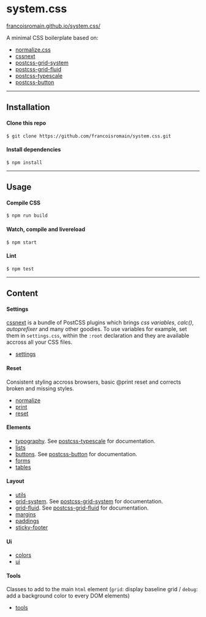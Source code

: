 # system.css

[francoisromain.github.io/system.css/](http://francoisromain.github.io/system.css)

A minimal CSS boilerplate based on:

- [normalize.css](https://necolas.github.io/normalize.css/)
- [cssnext](http://cssnext.io)
- [postcss-grid-system](http://francoisromain.github.io/postcss-grid-system)
- [postcss-grid-fluid](http://francoisromain.github.io/postcss-grid-fluid)
- [postcss-typescale](http://francoisromain.github.io/postcss-typescale)
- [postcss-button](http://francoisromain.github.io/postcss-button)

* * * 

## Installation

#### Clone this repo

    $ git clone https://github.com/francoisromain/system.css.git

#### Install dependencies

    $ npm install

* * * 

## Usage

#### Compile CSS

    $ npm run build

#### Watch, compile and livereload

    $ npm start

#### Lint

    $ npm test

* * * 

## Content

#### Settings

[cssnext](http://cssnext.io) is a bundle of PostCSS plugins which brings _css variables_, _calc()_, _autoprefixer_ and many other goodies. To use variables for example, set them in `settings.css`, within the `:root` declaration and they are available accross all your CSS files. 

- [settings](https://github.com/francoisromain/system.css/blob/gh-pages/src/settings.css)

#### Reset

Consistent styling accross browsers, basic @print reset and corrects broken and missing styles. 

- [normalize](https://github.com/necolas/normalize.css/blob/gh-pages/src/normalize.css)
- [print](https://github.com/francoisromain/system.css/blob/gh-pages/src/print.css)
- [reset](https://github.com/francoisromain/system.css/blob/gh-pages/src/reset.css)

#### Elements

- [typography](https://github.com/francoisromain/system.css/blob/gh-pages/src/typography.css). See [postcss-typescale](https://github.com/francoisromain/postcss-typescale#usage) for documentation.
- [lists](https://github.com/francoisromain/system.css/blob/gh-pages/src/lists.css)
- [buttons](https://github.com/francoisromain/system.css/blob/gh-pages/src/buttons.css). See [postcss-button](https://github.com/francoisromain/postcss-button#usage) for documentation.
- [forms](https://github.com/francoisromain/system.css/blob/gh-pages/src/forms.css)
- [tables](https://github.com/francoisromain/system.css/blob/gh-pages/src/tables.css)

#### Layout

- [utils](https://github.com/francoisromain/system.css/blob/gh-pages/src/utils.css)
- [grid-system](https://github.com/francoisromain/system.css/blob/gh-pages/src/grid-postcss-structure). See [postcss-grid-system](https://github.com/francoisromain/postcss-grid-system#usage) for documentation.
- [grid-fluid](https://github.com/francoisromain/system.css/blob/gh-pages/src/grid-fluid.css). See [postcss-grid-fluid](https://github.com/francoisromain/postcss-grid-fluid#usage) for documentation.
- [margins](https://github.com/francoisromain/system.css/blob/gh-pages/src/margins.css)
- [paddings](https://github.com/francoisromain/system.css/blob/gh-pages/src/paddings.css)
- [sticky-footer](https://github.com/francoisromain/system.css/blob/gh-pages/src/sticky-footer.css)

#### Ui

- [colors](https://github.com/francoisromain/system.css/blob/gh-pages/src/colors.css)
- [ui](https://github.com/francoisromain/system.css/blob/gh-pages/src/ui.css)

#### Tools

Classes to add to the main `html` element (`grid`: display baseline grid / `debug`: add a background color to every DOM elements)

- [tools](https://github.com/francoisromain/system.css/blob/gh-pages/src/tools.css)
